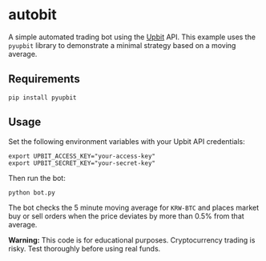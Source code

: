 # autobit

A simple automated trading bot using the [Upbit](https://upbit.com) API. This example uses the `pyupbit` library to demonstrate a minimal strategy based on a moving average.

## Requirements

```
pip install pyupbit
```

## Usage

Set the following environment variables with your Upbit API credentials:

```
export UPBIT_ACCESS_KEY="your-access-key"
export UPBIT_SECRET_KEY="your-secret-key"
```

Then run the bot:

```
python bot.py
```

The bot checks the 5 minute moving average for `KRW-BTC` and places market buy or sell orders when the price deviates by more than 0.5% from that average.

**Warning:** This code is for educational purposes. Cryptocurrency trading is risky. Test thoroughly before using real funds.
